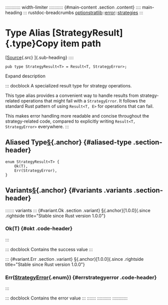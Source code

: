 :::::::::::: width-limiter
::::::::::: {#main-content .section .content}
:::: main-heading
::: rustdoc-breadcrumbs
[optionstratlib](../../index.html)::[error](../index.html)::[strategies](index.html)
:::

# Type Alias [StrategyResult]{.type}Copy item path

[[Source](../../../src/optionstratlib/error/strategies.rs.html#321){.src}
]{.sub-heading}
::::

``` {.rust .item-decl}
pub type StrategyResult<T> = Result<T, StrategyError>;
```

Expand description

::: docblock
A specialized result type for strategy operations.

This type alias provides a convenient way to handle results from
strategy-related operations that might fail with a `StrategyError`. It
follows the standard Rust pattern of using `Result<T, E>` for operations
that can fail.

This makes error handling more readable and concise throughout the
strategy-related code, compared to explicitly writing
`Result<T, StrategyError>` everywhere.
:::

## Aliased Type[§](#aliased-type){.anchor} {#aliased-type .section-header}

``` {.rust .item-decl}
enum StrategyResult<T> {
    Ok(T),
    Err(StrategyError),
}
```

## Variants[§](#variants){.anchor} {#variants .variants .section-header}

::::::: variants
::: {#variant.Ok .section .variant}
[§](#variant.Ok){.anchor}[1.0.0]{.since .rightside
title="Stable since Rust version 1.0.0"}

### Ok(T) {#okt .code-header}
:::

::: docblock
Contains the success value
:::

::: {#variant.Err .section .variant}
[§](#variant.Err){.anchor}[1.0.0]{.since .rightside
title="Stable since Rust version 1.0.0"}

### Err([StrategyError](enum.StrategyError.html "enum optionstratlib::error::strategies::StrategyError"){.enum}) {#errstrategyerror .code-header}
:::

::: docblock
Contains the error value
:::
:::::::
:::::::::::
::::::::::::
